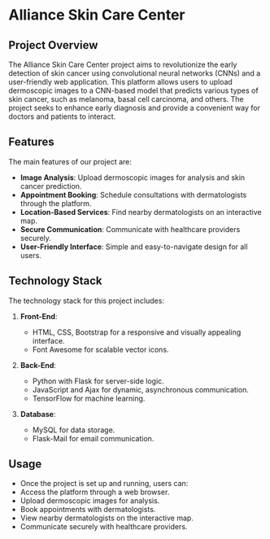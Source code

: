 # Alliance Skin Care Center

## Project Overview
The Alliance Skin Care Center project aims to revolutionize the early detection of skin cancer using convolutional neural networks (CNNs) and a user-friendly web application. This platform allows users to upload dermoscopic images to a CNN-based model that predicts various types of skin cancer, such as melanoma, basal cell carcinoma, and others. The project seeks to enhance early diagnosis and provide a convenient way for doctors and patients to interact.

## Features
The main features of our project are:

- **Image Analysis**: Upload dermoscopic images for analysis and skin cancer prediction.
- **Appointment Booking**: Schedule consultations with dermatologists through the platform.
- **Location-Based Services**: Find nearby dermatologists on an interactive map.
- **Secure Communication**: Communicate with healthcare providers securely.
- **User-Friendly Interface**: Simple and easy-to-navigate design for all users.

## Technology Stack
The technology stack for this project includes:

1. **Front-End**:
   - HTML, CSS, Bootstrap for a responsive and visually appealing interface.
   - Font Awesome for scalable vector icons.

2. **Back-End**:
   - Python with Flask for server-side logic.
   - JavaScript and Ajax for dynamic, asynchronous communication.
   - TensorFlow for machine learning.

3. **Database**:
   - MySQL for data storage.
   - Flask-Mail for email communication.

## Usage
- Once the project is set up and running, users can:
- Access the platform through a web browser.
- Upload dermoscopic images for analysis.
- Book appointments with dermatologists.
- View nearby dermatologists on the interactive map.
- Communicate securely with healthcare providers.
